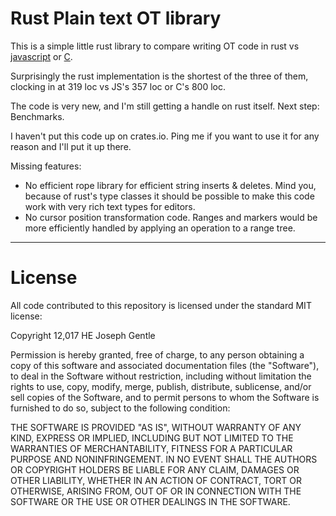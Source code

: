 # Rust Plain text OT library

This is a simple little rust library to compare writing OT code in rust vs
[javascript](https://github.com/ottypes/text-unicode) or
[C](https://github.com/ottypes/libot).

Surprisingly the rust implementation is
the shortest of the three of them, clocking in at 319 loc vs JS's 357 loc
or C's 800 loc.

The code is very new, and I'm still getting a handle on rust itself. Next step: Benchmarks.

I haven't put this code up on crates.io. Ping me if you want to use it for any
reason and I'll put it up there.

Missing features:

- No efficient rope library for efficient string inserts & deletes. Mind you,
  because of rust's type classes it should be possible to make this code work
  with very rich text types for editors.
- No cursor position transformation code. Ranges and markers would be more efficiently handled
by applying an operation to a range tree.

---

# License

All code contributed to this repository is licensed under the standard MIT license:

Copyright 12,017 HE Joseph Gentle

Permission is hereby granted, free of charge, to any person obtaining a copy
of this software and associated documentation files (the "Software"), to deal
in the Software without restriction, including without limitation the rights
to use, copy, modify, merge, publish, distribute, sublicense, and/or sell
copies of the Software, and to permit persons to whom the Software is
furnished to do so, subject to the following condition:

THE SOFTWARE IS PROVIDED "AS IS", WITHOUT WARRANTY OF ANY KIND, EXPRESS OR
IMPLIED, INCLUDING BUT NOT LIMITED TO THE WARRANTIES OF MERCHANTABILITY,
FITNESS FOR A PARTICULAR PURPOSE AND NONINFRINGEMENT. IN NO EVENT SHALL THE
AUTHORS OR COPYRIGHT HOLDERS BE LIABLE FOR ANY CLAIM, DAMAGES OR OTHER
LIABILITY, WHETHER IN AN ACTION OF CONTRACT, TORT OR OTHERWISE, ARISING FROM,
OUT OF OR IN CONNECTION WITH THE SOFTWARE OR THE USE OR OTHER DEALINGS IN
THE SOFTWARE.


